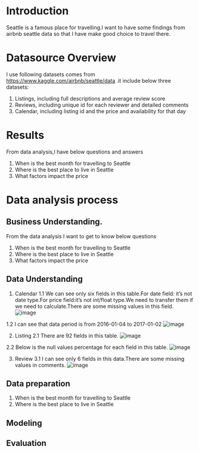 # Introduction
Seattle is a famous place for travelling.I want to have some findings from airbnb seattle data so that I have make good choice to travel there.

# Datasource Overview
I use following datasets comes from https://www.kaggle.com/airbnb/seattle/data .it include below three datasets:
1. Listings, including full descriptions and average review score
2. Reviews, including unique id for each reviewer and detailed comments
3. Calendar, including listing id and the price and availability for that day

# Results
From data analysis,I have below questions and answers
1. When is the best month for travelling to Seattle
2. Where is the best place to live in Seattle
3. What factors impact the price


# Data analysis process
## Business Understanding.
From the data analysis I want to get to know below questions
1. When is the best month for travelling to Seattle
2. Where is the best place to live in Seattle
3. What factors impact the price

## Data Understanding
1. Calendar
1.1 We can see only six fields in this table.For date field: it’s not date type.For price field:it’s not int/float type.We need to transfer them if we need to calculate.There are some missing values in this field.
![image](https://user-images.githubusercontent.com/30916036/129543154-952ace67-4034-4c61-b4c7-20b00f340db7.png)

1.2 I can see that data period is from 2016-01-04 to 2017-01-02
![image](https://user-images.githubusercontent.com/30916036/129543216-0ab6b2ef-ecf5-41bd-8934-3d5a1666eb44.png)

2. Listing
2.1 There are 92 fields in this table.
![image](https://user-images.githubusercontent.com/30916036/129543469-cb139987-c832-486c-a32e-f494141bfa65.png)

2.2 Below is the null values percentage for each field in this table.
![image](https://user-images.githubusercontent.com/30916036/129543549-bb6ac72f-0739-456b-a72e-3e6417d5f544.png)

3. Review
3.1 I can see only  6 fields in this data.There are some missing values in comments.
![image](https://user-images.githubusercontent.com/30916036/129543654-33c1815e-838e-4f17-9199-e0b2192ea9dc.png)

## Data preparation
1. When is the best month for travelling to Seattle
2. Where is the best place to live in Seattle


## Modeling
## Evaluation

